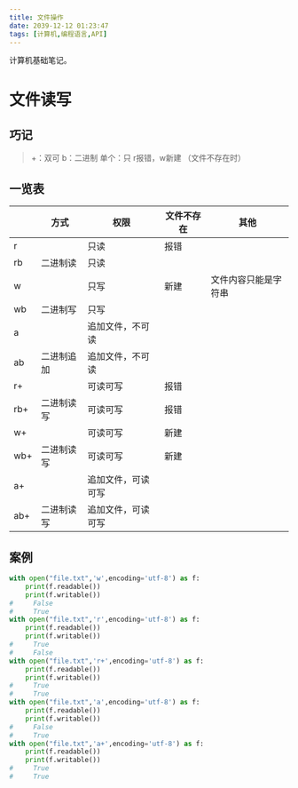 ```yaml
---
title: 文件操作
date: 2039-12-12 01:23:47
tags: [计算机,编程语言,API]
---
```

计算机基础笔记。
<!-- more -->
# 文件读写
## 巧记

> +：双可
> b：二进制
> 单个：只
> r报错，w新建 （文件不存在时）

## 一览表

|      | 方式       | 权限               | 文件不存在 | 其他                 |
| ---- | ---------- | ------------------ | ---------- | -------------------- |
| r    |            | 只读               | 报错       |                      |
| rb   | 二进制读   | 只读               |            |                      |
| w    |            | 只写               | 新建       | 文件内容只能是字符串 |
| wb   | 二进制写   | 只写               |            |                      |
| a    |            | 追加文件，不可读   |            |                      |
| ab   | 二进制追加 | 追加文件，不可读   |            |                      |
| r+   |            | 可读可写           | 报错       |                      |
| rb+  | 二进制读写 | 可读可写           | 报错       |                      |
| w+   |            | 可读可写           | 新建       |                      |
| wb+  | 二进制读写 | 可读可写           | 新建       |                      |
| a+   |            | 追加文件，可读可写 |            |                      |
| ab+  | 二进制读写 | 追加文件，可读可写 |            |                      |

## 案例

```python
with open("file.txt",'w',encoding='utf-8') as f:
    print(f.readable())
    print(f.writable())
#     False
#     True
with open("file.txt",'r',encoding='utf-8') as f:
    print(f.readable())
    print(f.writable())
#     True
#     False
with open("file.txt",'r+',encoding='utf-8') as f:
    print(f.readable())
    print(f.writable())
#     True
#     True
with open("file.txt",'a',encoding='utf-8') as f:
    print(f.readable())
    print(f.writable())
#     False
#     True
with open("file.txt",'a+',encoding='utf-8') as f:
    print(f.readable())
    print(f.writable())
#     True
#     True
```